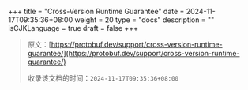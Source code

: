 +++
title = "Cross-Version Runtime Guarantee"
date = 2024-11-17T09:35:36+08:00
weight = 20
type = "docs"
description = ""
isCJKLanguage = true
draft = false
+++

> 原文：[https://protobuf.dev/support/cross-version-runtime-guarantee/](https://protobuf.dev/support/cross-version-runtime-guarantee/)
>
> 收录该文档的时间：`2024-11-17T09:35:36+08:00`

